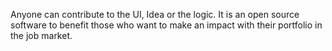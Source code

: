 Anyone can contribute to the UI, Idea or the logic. It is an open source software to benefit those who want to make an impact with their portfolio in the job market.
